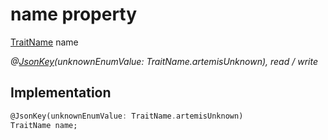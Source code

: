 


# name property






[TraitName](../../package-yonomi_sdk_dart_graphql_devices_devices_query.graphql/TraitName-class.md) name
  
_@[JsonKey](https://pub.dev/documentation/json_annotation/3.1.1/json_annotation/JsonKey-class.html)(unknownEnumValue: TraitName.artemisUnknown), read / write_






## Implementation

```dart
@JsonKey(unknownEnumValue: TraitName.artemisUnknown)
TraitName name;


```







